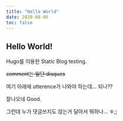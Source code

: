 ```yaml
---
title: "Hello World"
date: 2020-08-05
toc: false
---
```


## Hello World!

Hugo를 이용한 Static Blog testing.

~~comment는 일단 disques~~

여기 아래에 utterence가 나와야 하는데... 되나??

잘나오네 Good.

그런데 누가 댓글쓰지도 않는거 달아서 뭐하나... ㅎ;;
